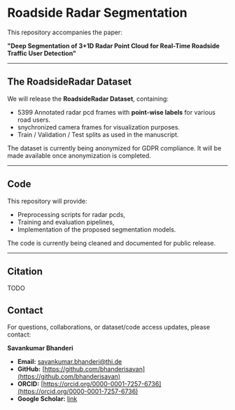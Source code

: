 # Roadside Radar Segmentation

This repository accompanies the paper:

**"Deep Segmentation of 3+1D Radar Point Cloud for Real-Time Roadside Traffic User Detection"**  

---

## The RoadsideRadar Dataset
We will release the **RoadsideRadar Dataset**, containing:
- 5399 Annotated radar pcd frames with **point-wise labels** for various road users.
- snychronized camera frames for visualization purposes.
- Train / Validation / Test splits as used in the manuscript.

The dataset is currently being anonymized for GDPR compliance. It will be made available once anonymization is completed.  

---

## Code
This repository will provide:
- Preprocessing scripts for radar pcds,
- Training and evaluation pipelines,
- Implementation of the proposed segmentation models.

The code is currently being cleaned and documented for public release.  

---

## Citation

TODO


## Contact

For questions, collaborations, or dataset/code access updates, please contact:  

**Savankumar Bhanderi**  

- **Email:** [savankumar.bhanderi@thi.de](mailto:savankumar.bhanderi@thi.de)  
- **GitHub:** [https://github.com/bhanderisavan](https://github.com/bhanderisavan)  
- **ORCID:** [https://orcid.org/0000-0001-7257-6736](https://orcid.org/0000-0001-7257-6736)  
- **Google Scholar:** [link](https://scholar.google.com/citations?user=p0775gsAAAAJ&hl=de&authuser=1)

